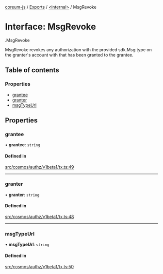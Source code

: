 [coreum-js](../README.md) / [Exports](../modules.md) / [<internal\>](../modules/internal_.md) / MsgRevoke

# Interface: MsgRevoke

[<internal>](../modules/internal_.md).MsgRevoke

MsgRevoke revokes any authorization with the provided sdk.Msg type on the
granter's account with that has been granted to the grantee.

## Table of contents

### Properties

- [grantee](internal_.MsgRevoke.md#grantee)
- [granter](internal_.MsgRevoke.md#granter)
- [msgTypeUrl](internal_.MsgRevoke.md#msgtypeurl)

## Properties

### grantee

• **grantee**: `string`

#### Defined in

[src/cosmos/authz/v1beta1/tx.ts:49](https://github.com/CooperFoundation/coreum-js/blob/54a22f0/src/cosmos/authz/v1beta1/tx.ts#L49)

___

### granter

• **granter**: `string`

#### Defined in

[src/cosmos/authz/v1beta1/tx.ts:48](https://github.com/CooperFoundation/coreum-js/blob/54a22f0/src/cosmos/authz/v1beta1/tx.ts#L48)

___

### msgTypeUrl

• **msgTypeUrl**: `string`

#### Defined in

[src/cosmos/authz/v1beta1/tx.ts:50](https://github.com/CooperFoundation/coreum-js/blob/54a22f0/src/cosmos/authz/v1beta1/tx.ts#L50)
